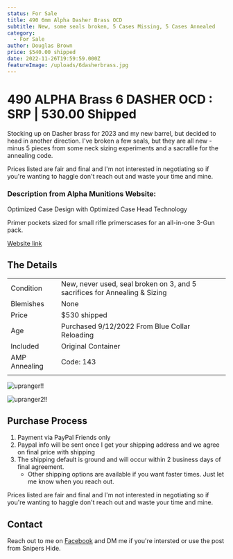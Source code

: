 ```yaml
---
status: For Sale
title: 490 6mm Alpha Dasher Brass OCD
subtitle: New, some seals broken, 5 Cases Missing, 5 Cases Annealed
category:
  - For Sale
author: Douglas Brown
price: $540.00 shipped
date: 2022-11-26T19:59:59.000Z
featureImage: /uploads/6dasherbrass.jpg
---
```

# 490 ALPHA Brass 6 DASHER OCD : SRP | 530.00 Shipped

Stocking up on Dasher brass for 2023 and my new barrel, but decided to head in another direction. I've broken a few seals, but they are all new - minus 5 pieces from some neck sizing experiments and a sacrafile for the annealing code.  

Prices listed are fair and final and I'm not interested in negotiating so if you're wanting to haggle don't reach out and waste your time and mine. 

### Description from Alpha Munitions Website:
Optimized Case Design with Optimized Case Head Technology

Primer pockets sized for small rifle primerscases for an all-in-one 3-Gun pack.

[Website link](https://alphamunitions.com/product/6mm-dasher/)

## The Details
|                   |                                                      |
| ------------------| ---------------------------------------------------- |
| Condition         | New, never used, seal broken on 3, and 5 sacrifices for Annealing & Sizing |
| Blemishes         | None                                        |
| Price             | $530 shipped                                    |
| Age               | Purchased 9/12/2022  From Blue Collar Reloading      |
| Included          | Original Container                    |
| AMP Annealing     | Code: 143                          |
|                   |                                                      |

![upranger!!](/uploads/6mmDASHERAlpha.jpg)

![upranger2!!](/uploads/alphaDproduct1.jpg)

## Purchase Process

1. Payment via PayPal Friends only
2. Paypal info will be sent once I get your shipping address and we agree on final price with shipping
3. The shipping default is ground and will occur within 2 business days of final agreement. 
    - Other shipping options are available if you want faster times. Just let me know when you reach out. 

Prices listed are fair and final and I'm not interested in negotiating so if you're wanting to haggle don't reach out and waste your time and mine. 

## Contact
Reach out to me on [Facebook](https://www.facebook.com/douglasbrownca) and DM me if you're intersted or use the post from Snipers Hide.